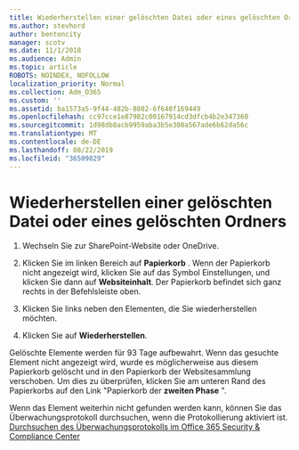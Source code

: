 ```yaml
---
title: Wiederherstellen einer gelöschten Datei oder eines gelöschten Ordners
ms.author: stevhord
author: bentoncity
manager: scotv
ms.date: 11/1/2018
ms.audience: Admin
ms.topic: article
ROBOTS: NOINDEX, NOFOLLOW
localization_priority: Normal
ms.collection: Adm_O365
ms.custom: ''
ms.assetid: ba1573a5-9f44-482b-8082-6f648f169449
ms.openlocfilehash: cc97cce1e87982c00167914cd3dfcb4b2e347360
ms.sourcegitcommit: 1d98db8acb9959aba3b5e308a567ade6b62da56c
ms.translationtype: MT
ms.contentlocale: de-DE
ms.lasthandoff: 08/22/2019
ms.locfileid: "36509829"
---
```

# <a name="restore-a-deleted-file-or-folder"></a>Wiederherstellen einer gelöschten Datei oder eines gelöschten Ordners

1. Wechseln Sie zur SharePoint-Website oder OneDrive.
    
2. Klicken Sie im linken Bereich auf **Papierkorb** . Wenn der Papierkorb nicht angezeigt wird, klicken Sie auf das Symbol Einstellungen, und klicken Sie dann auf **Websiteinhalt**. Der Papierkorb befindet sich ganz rechts in der Befehlsleiste oben.
    
3. Klicken Sie links neben den Elementen, die Sie wiederherstellen möchten.
    
4. Klicken Sie auf **Wiederherstellen**.
    
Gelöschte Elemente werden für 93 Tage aufbewahrt. Wenn das gesuchte Element nicht angezeigt wird, wurde es möglicherweise aus diesem Papierkorb gelöscht und in den Papierkorb der Websitesammlung verschoben. Um dies zu überprüfen, klicken Sie am unteren Rand des Papierkorbs auf den Link "Papierkorb der **zweiten Phase** ". 
  
Wenn das Element weiterhin nicht gefunden werden kann, können Sie das Überwachungsprotokoll durchsuchen, wenn die Protokollierung aktiviert ist. [Durchsuchen des Überwachungsprotokolls im Office 365 Security &amp; Compliance Center](https://support.office.com/article/0d4d0f35-390b-4518-800e-0c7ec95e946c.aspx)
  

